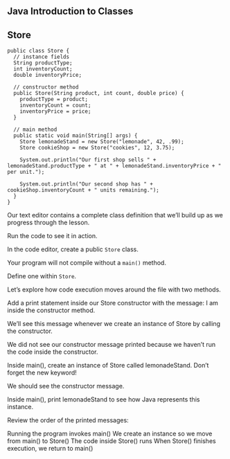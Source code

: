 ## Java Introduction to Classes

## Store

```
public class Store {
  // instance fields
  String productType;
  int inventoryCount;
  double inventoryPrice;
  
  // constructor method
  public Store(String product, int count, double price) {
    productType = product;
    inventoryCount = count;
    inventoryPrice = price;
  }
  
  // main method
  public static void main(String[] args) {
    Store lemonadeStand = new Store("lemonade", 42, .99);
    Store cookieShop = new Store("cookies", 12, 3.75);
    
    System.out.println("Our first shop sells " + lemonadeStand.productType + " at " + lemonadeStand.inventoryPrice + " per unit.");
    
    System.out.println("Our second shop has " + cookieShop.inventoryCount + " units remaining.");
  }
}
```

Our text editor contains a complete class definition that we’ll build up as we progress through the lesson.

Run the code to see it in action.

In the code editor, create a public `Store` class.

Your program will not compile without a `main()` method.

Define one within `Store`.

Let’s explore how code execution moves around the file with two methods.

Add a print statement inside our Store constructor with the message: I am inside the constructor method.

We’ll see this message whenever we create an instance of Store by calling the constructor.

We did not see our constructor message printed because we haven’t run the code inside the constructor.

Inside main(), create an instance of Store called lemonadeStand. Don’t forget the new keyword!

We should see the constructor message.

Inside main(), print lemonadeStand to see how Java represents this instance.

Review the order of the printed messages:

Running the program invokes main()
We create an instance so we move from main() to Store()
The code inside Store() runs
When Store() finishes execution, we return to main()